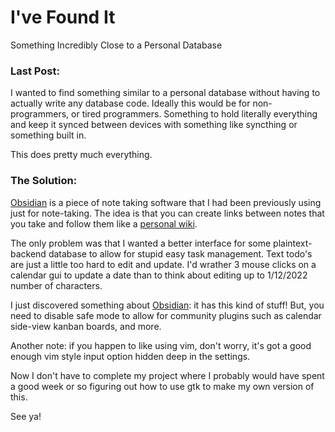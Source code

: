 # I've Found It

Something Incredibly Close to a Personal Database

### Last Post:
I wanted to find something similar to a personal database without having to actually write any database code. Ideally this would be for non-programmers, or tired programmers. Something to hold literally everything and keep it synced between devices with something like syncthing or something built in.

This does pretty much everything.

### The Solution:

[Obsidian](https://obsidian.md/) is a piece of note taking software that I had been previously using just for note-taking. The idea is that you can create links between notes that you take and follow them like a [personal wiki](https://en.wikipedia.org/wiki/Personal_wiki).

The only problem was that I wanted a better interface for some plaintext-backend database to allow for stupid easy task management. Text todo's are just a little too hard to edit and update. I'd wrather 3 mouse clicks on a calendar gui to update a date than to think about editing up to 1/12/2022 number of characters.

I just discovered something about [Obsidian](https://obsidian.md/): it has this kind of stuff! But, you need to disable safe mode to allow for community plugins such as calendar side-view kanban boards, and more.

Another note: if you happen to like using vim, don't worry, it's got a good enough vim style input option hidden deep in the settings.

Now I don't have to complete my project where I probably would have spent a good week or so figuring out how to use gtk to make my own version of this.

See ya!

